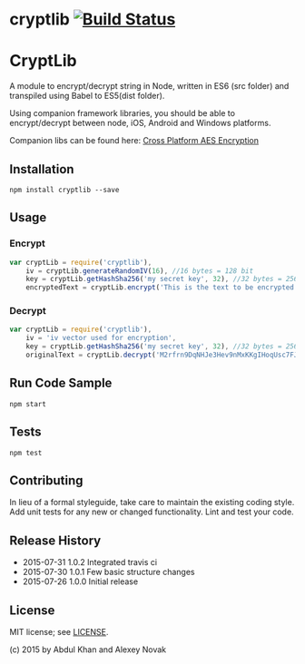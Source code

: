 # cryptlib [![Build Status](https://travis-ci.org/invalidred/cryptlib.svg?branch=master)](https://travis-ci.org/invalidred/cryptlib)

CryptLib
=========

A module to encrypt/decrypt string in Node, written in ES6 (src folder) and transpiled using Babel to ES5(dist folder).

Using companion framework libraries, you should be able to encrypt/decrypt between node, iOS, Android and Windows platforms.

Companion libs can be found here: [Cross Platform AES Encryption](https://github.com/Pakhee/Cross-platform-AES-encryption)


## Installation

`npm install cryptlib --save`

## Usage

### Encrypt

```javascript
var cryptLib = require('cryptlib'),
    iv = cryptLib.generateRandomIV(16), //16 bytes = 128 bit
    key = cryptLib.getHashSha256('my secret key', 32), //32 bytes = 256 bits
    encryptedText = cryptLib.encrypt('This is the text to be encrypted', key, iv);
```

### Decrypt

```javascript
var cryptLib = require('cryptlib'),
    iv = 'iv vector used for encryption',
    key = cryptLib.getHashSha256('my secret key', 32), //32 bytes = 256 bits
    originalText = cryptLib.decrypt('M2rfrn9DqNHJe3Hev9nMxKKgIHoqUsc7FJM+tBGxIrl3Wk9UeKIQ5fRUUZF3q2i5', key, iv);
```

## Run Code Sample

`npm start`

## Tests

`npm test`

## Contributing

In lieu of a formal styleguide, take care to maintain the existing coding style.
Add unit tests for any new or changed functionality. Lint and test your code.

## Release History

* 2015-07-31    1.0.2 Integrated travis ci
* 2015-07-30    1.0.1 Few basic structure changes
* 2015-07-26    1.0.0 Initial release

## License

MIT license; see [LICENSE](./LICENSE).

(c) 2015 by Abdul Khan and Alexey Novak
